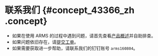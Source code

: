 # 联系我们 {#concept_43366_zh .concept}

-   如果在使用 ARMS 的过程中遇到问题，请首先查看[产品概述](../../../../../cn.zh-CN/产品简介/产品概述.md#)并自助排查。
-   如果问题依旧存在，请[提交工单](https://selfservice.console.aliyun.com/ticket/category/arms)。
-   如果需要获取进一步帮助，请联系我们的钉钉账号 `arms160804`。

